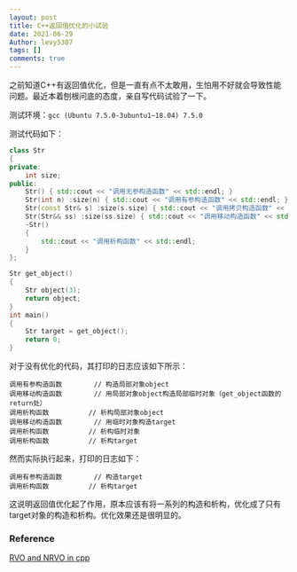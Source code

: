 ```yaml
---
layout: post
title: C++返回值优化的小试验
date: 2021-06-29
Author: levy5307
tags: []
comments: true
---
```


之前知道C++有返回值优化，但是一直有点不太敢用，生怕用不好就会导致性能问题。最近本着刨根问底的态度，亲自写代码试验了一下。

测试环境：`gcc (Ubuntu 7.5.0-3ubuntu1~18.04) 7.5.0`

测试代码如下：

```cpp
class Str
{
private:
    int size;
public:
    Str() { std::cout << "调用无参构造函数" << std::endl; }
    Str(int n) :size(n) { std::cout << "调用有参构造函数" << std::endl; }
    Str(const Str& s) :size(s.size) { std::cout << "调用拷贝构造函数" << std::endl; }
    Str(Str&& ss) :size(ss.size) { std::cout << "调用移动构造函数" << std::endl; }
    ~Str()
    {
        std::cout << "调用析构函数" << std::endl;
    }
};

Str get_object()
{
    Str object(3);
    return object;
}
int main()
{
    Str target = get_object();
    return 0;
}
```

对于没有优化的代码，其打印的日志应该如下所示：
```
调用有参构造函数		// 构造局部对象object
调用移动构造函数		// 用局部对象object构造局部临时对象（get_object函数的return处）
调用析构函数			// 析构局部对象object
调用移动构造函数		// 用临时对象构造target
调用析构函数			// 析构临时对象
调用析构函数			// 析构target
```

然而实际执行起来，打印的日志如下：
```
调用有参构造函数		// 构造target
调用析构函数			// 析构target
```

这说明返回值优化起了作用，原本应该有将一系列的构造和析构，优化成了只有target对象的构造和析构。优化效果还是很明显的。

### Reference

[RVO and NRVO in cpp](https://www.codenong.com/cs106863732/)


